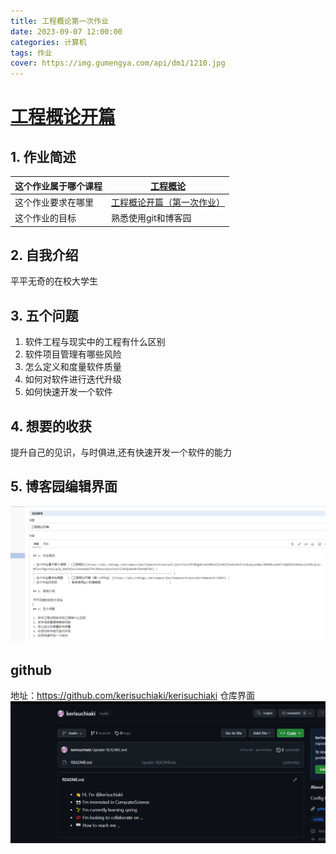 ```yaml
---
title: 工程概论第一次作业
date: 2023-09-07 12:00:00
categories: 计算机
tags: 作业
cover: https://img.gumengya.com/api/dm1/1210.jpg
---
```


# [工程概论开篇](https://www.cnblogs.com/mindmiles/p/17683467.html)

## 1. 作业简述

| 这个作业属于哪个课程 | [工程概论](https://edu.cnblogs.com/campus/jmu/ComputerScience21/join?id=CfDJ8Eg9kra6YURKsOjJwROiT4uNsOXiFsJcNnpiysWDpzJHZ0HtuuHwPvTdQ9Ed6iX6WavCpTERsj1us-HflsufdgirkuCupZm_9WkTmJuulsbAAepkS7Mc2P6osv6ujsToz1FIl0FQw4KX9nIkhVQM79E) |
| -------------------- | ------------------------------------------------------------ |
| 这个作业要求在哪里   | [工程概论开篇（第一次作业）](https://edu.cnblogs.com/campus/jmu/ComputerScience21/homework/13033) |
| 这个作业的目标       | 熟悉使用git和博客园                                          |

<!--more-->

## 2. 自我介绍

平平无奇的在校大学生

## 3. 五个问题

1. 软件工程与现实中的工程有什么区别
2. 软件项目管理有哪些风险
3. 怎么定义和度量软件质量
4. 如何对软件进行迭代升级
5. 如何快速开发一个软件

## 4. 想要的收获

提升自己的见识，与时俱进,还有快速开发一个软件的能力

## 5. 博客园编辑界面

![img](img/2947869-20230906213450012-1393730058.png)

## github

地址：https://github.com/kerisuchiaki/kerisuchiaki
仓库界面
![img](img/2947869-20230906213801278-1027533805.png)